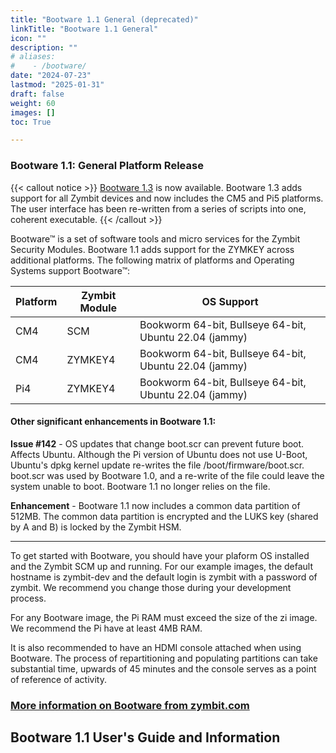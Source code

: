 ```yaml
---
title: "Bootware 1.1 General (deprecated)"
linkTitle: "Bootware 1.1 General"
icon: ""
description: ""
# aliases:
#    - /bootware/
date: "2024-07-23"
lastmod: "2025-01-31"
draft: false
weight: 60
images: []
toc: True

---
```



### Bootware 1.1: General Platform Release

{{< callout notice >}}
[Bootware 1.3](../bootware) is now available. Bootware 1.3 adds support for all Zymbit devices and now includes the CM5 and Pi5 platforms. The user interface has been re-written from a series of scripts into one, coherent executable.
{{< /callout >}}

Bootware™ is a set of software tools and micro services for the Zymbit Security Modules. Bootware 1.1 adds support for the ZYMKEY across additional platforms. The following matrix of platforms and Operating Systems support Bootware™:

| Platform | Zymbit Module | OS Support |
| ----- | ----- | ----- |
| CM4 | SCM | Bookworm 64-bit, Bullseye 64-bit, Ubuntu 22.04 (jammy) |
| CM4 | ZYMKEY4 | Bookworm 64-bit, Bullseye 64-bit, Ubuntu 22.04 (jammy) |
| Pi4 | ZYMKEY4 | Bookworm 64-bit, Bullseye 64-bit, Ubuntu 22.04 (jammy) |

#### Other significant enhancements in Bootware 1.1:

**Issue #142** - OS updates that change boot.scr can prevent future boot. Affects Ubuntu. Although the Pi version of Ubuntu does not use U-Boot, Ubuntu's dpkg kernel update re-writes the file /boot/firmware/boot.scr. boot.scr was used by Bootware 1.0, and a re-write of the file could leave the system unable to boot. Bootware 1.1 no longer relies on the file.

**Enhancement** - Bootware 1.1 now includes a common data partition of 512MB. The common data partition is  encrypted and the LUKS key (shared by A and B) is locked by the Zymbit HSM.

---


To get started with Bootware, you should have your plaform OS installed and the Zymbit SCM up and running. For our example images, the default hostname is zymbit-dev and the default login is zymbit with a password of zymbit. We recommend you change those during your development process. 

For any Bootware image, the Pi RAM must exceed the size of the zi image. We recommend the Pi have at least 4MB RAM.

It is also recommended to have an HDMI console attached when using Bootware. The process of repartitioning and populating partitions can take substantial time, upwards of 45 minutes and the console serves as a point of reference of activity.

### [More information on Bootware  from zymbit.com](https://www.zymbit.com/bootware/)

## Bootware 1.1 User's Guide and Information

